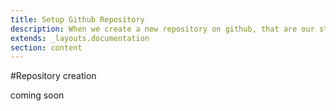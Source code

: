 ```yaml
---
title: Setup Github Repository
description: When we create a new repository on github, that are our steps to go.
extends: _layouts.documentation
section: content
---
```



#Repository creation

coming soon
